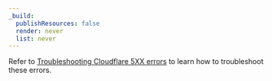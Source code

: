 ```yaml
---
_build:
  publishResources: false
  render: never
  list: never
---
```


Refer to [Troubleshooting Cloudflare 5XX errors](/support/troubleshooting/cloudflare-errors/troubleshooting-cloudflare-5xx-errors/) to learn how to troubleshoot these errors.
